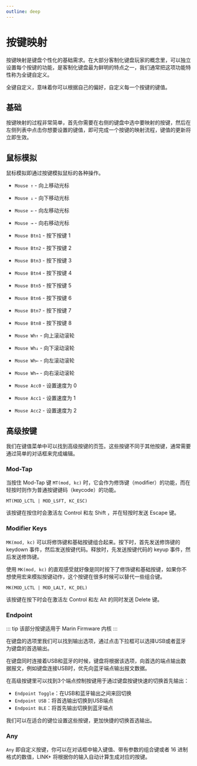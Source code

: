 ```yaml
---
outline: deep
---
```


# 按键映射

按键映射是键盘个性化的基础需求。在大部分客制化键盘玩家的概念里，可以独立设置每个按键的功能，是客制化键盘最为鲜明的特点之一，我们通常把这项功能特性称为全键自定义。

全键自定义，意味着你可以根据自己的偏好，自定义每一个按键的键值。

## 基础

按键映射的过程非常简单，首先你需要在右侧的键盘中选中要映射的按键，然后在左侧列表中点击你想要设置的键值，即可完成一个按键的映射流程，键值的更新将立即生效。

## 鼠标模拟

鼠标模拟即通过按键模拟鼠标的各种操作。

- `Mouse ↑` - 向上移动光标

- `Mouse ↓` - 向下移动光标

- `Mouse ←` - 向左移动光标

- `Mouse →` - 向右移动光标

- `Mouse Btn1` - 按下按键 1

- `Mouse Btn2` - 按下按键 2

- `Mouse Btn3` - 按下按键 3

- `Mouse Btn4` - 按下按键 4

- `Mouse Btn5` - 按下按键 5

- `Mouse Btn6` - 按下按键 6

- `Mouse Btn7` - 按下按键 7

- `Mouse Btn8` - 按下按键 8

- `Mouse Wh↑` - 向上滚动滚轮

- `Mouse Wh↓` - 向下滚动滚轮

- `Mouse Wh←` - 向左滚动滚轮

- `Mouse Wh→` - 向右滚动滚轮

- `Mouse Acc0` - 设置速度为 0

- `Mouse Acc1` - 设置速度为 1

- `Mouse Acc2` - 设置速度为 2

## 高级按键

我们在键值菜单中可以找到高级按键的页签。这些按键不同于其他按键，通常需要通过简单的对话框来完成编辑。

### Mod-Tap

当按住 Mod-Tap 键 `MT(mod, kc)` 时，它会作为修饰键（modifier）的功能，而在轻按时则作为普通按键键码（keycode）的功能。

```
MT(MOD_LCTL | MOD_LSFT, KC_ESC)
```

该按键在按住时会激活左 Control 和左 Shift ，并在轻按时发送 Escape 键。

### Modifier Keys

 `MK(mod, kc)` 可以将修饰键和基础按键组合起来。按下时，首先发送修饰键的 keydown 事件，然后发送按键代码。释放时，先发送按键代码的 keyup 事件，然后发送修饰键。

 使用 `MK(mod, kc)` 的直观感受就好像是同时按下了修饰键和基础按键，如果你不想使用宏来模拟按键动作，这个按键在很多时候可以替代一些组合键。

```
MK(MOD_LCTL | MOD_LALT, KC_DEL)
```

该按键在按下时会在激活左 Control 和左 Alt 的同时发送 Delete 键。

### Endpoint

::: tip
该部分按键适用于 Marin Firmware 内核
:::

在键盘的选项里我们可以找到输出选项，通过点击下拉框可以选择USB或者蓝牙为键盘的首选输出。

在键盘同时连接着USB和蓝牙的时候，键盘将根据该选项，向首选的端点输出数据报文，例如键盘连接USB时，优先向蓝牙端点输出报文数据。

在高级按键里可以找到3个端点控制按键用于通过键盘按键快速的切换首先输出：

- `Endpoint Toggle`：在USB和蓝牙输出之间来回切换
- `Endpoint USB`：将首选输出切换到USB端点
- `Endpoint BLE`：将首先输出切换到蓝牙端点

我们可以在适合的键位设置这些按键，更加快捷的切换首选输出。

### Any 

`Any` 即自定义按键，你可以在对话框中输入键值、带有参数的组合键或者 16 进制格式的数值，LINK+ 将根据你的输入自动计算生成对应的按键。